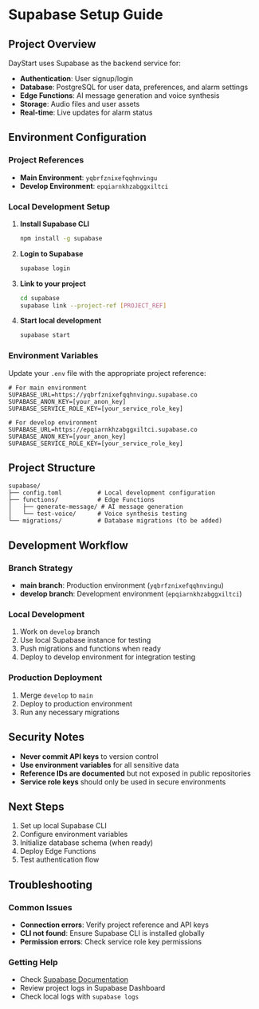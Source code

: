 # Supabase Setup Guide

## Project Overview

DayStart uses Supabase as the backend service for:
- **Authentication**: User signup/login
- **Database**: PostgreSQL for user data, preferences, and alarm settings
- **Edge Functions**: AI message generation and voice synthesis
- **Storage**: Audio files and user assets
- **Real-time**: Live updates for alarm status

## Environment Configuration

### Project References
- **Main Environment**: `yqbrfznixefqqhnvingu`
- **Develop Environment**: `epqiarnkhzabggxiltci`

### Local Development Setup

1. **Install Supabase CLI**
   ```bash
   npm install -g supabase
   ```

2. **Login to Supabase**
   ```bash
   supabase login
   ```

3. **Link to your project**
   ```bash
   cd supabase
   supabase link --project-ref [PROJECT_REF]
   ```

4. **Start local development**
   ```bash
   supabase start
   ```

### Environment Variables

Update your `.env` file with the appropriate project reference:

```env
# For main environment
SUPABASE_URL=https://yqbrfznixefqqhnvingu.supabase.co
SUPABASE_ANON_KEY=[your_anon_key]
SUPABASE_SERVICE_ROLE_KEY=[your_service_role_key]

# For develop environment  
SUPABASE_URL=https://epqiarnkhzabggxiltci.supabase.co
SUPABASE_ANON_KEY=[your_anon_key]
SUPABASE_SERVICE_ROLE_KEY=[your_service_role_key]
```

## Project Structure

```
supabase/
├── config.toml          # Local development configuration
├── functions/           # Edge Functions
│   ├── generate-message/ # AI message generation
│   └── test-voice/      # Voice synthesis testing
└── migrations/          # Database migrations (to be added)
```

## Development Workflow

### Branch Strategy
- **main branch**: Production environment (`yqbrfznixefqqhnvingu`)
- **develop branch**: Development environment (`epqiarnkhzabggxiltci`)

### Local Development
1. Work on `develop` branch
2. Use local Supabase instance for testing
3. Push migrations and functions when ready
4. Deploy to develop environment for integration testing

### Production Deployment
1. Merge `develop` to `main`
2. Deploy to production environment
3. Run any necessary migrations

## Security Notes

- **Never commit API keys** to version control
- **Use environment variables** for all sensitive data
- **Reference IDs are documented** but not exposed in public repositories
- **Service role keys** should only be used in secure environments

## Next Steps

1. Set up local Supabase CLI
2. Configure environment variables
3. Initialize database schema (when ready)
4. Deploy Edge Functions
5. Test authentication flow

## Troubleshooting

### Common Issues
- **Connection errors**: Verify project reference and API keys
- **CLI not found**: Ensure Supabase CLI is installed globally
- **Permission errors**: Check service role key permissions

### Getting Help
- Check [Supabase Documentation](https://supabase.com/docs)
- Review project logs in Supabase Dashboard
- Check local logs with `supabase logs`
